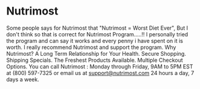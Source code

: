 # Nutrimost
Some people says for Nutrimost that "Nutrimost = Worst Diet Ever", But I don't think so that is correct for Nutrimost Program.....!!  I personally tried the program and can say it works and every penny i have spent on it is worth. I really recommend Nutrimost and support the program.  Why Nutrimost? A Long Term Relationship for Your Health. Secure Shopping. Shipping Specials. The Freshest Products Available. Multiple Checkout Options.  You can call Nutrimost : Monday through Friday, 9AM to 5PM EST at (800) 597-7325 or email us at support@nutrimost.com 24 hours a day, 7 days a week.
